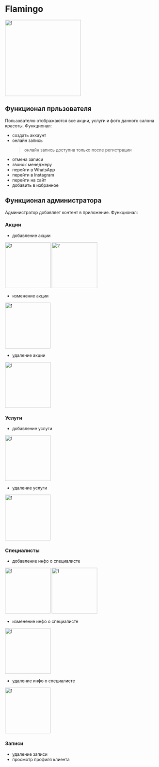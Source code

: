 # Flamingo 

<img src="https://github.com/Karpezhnikov/iOSProject/blob/master/ScreenShot/Launch.png" alt="1" width="250"/>

## Функционал прльзователя
Пользователю отображаются все акции, услуги и фото данного салона красоты. Функционал:
* создать аккаунт 
* онлайн запись
  > онлайн запись доступна только после регистрации
* отмена записи 
* звонок менеджеру 
* перейти в WhatsApp
* перейти в Instagram
* перейти на сайт 
* добавить в избранное 
 
## Функционал администратора 
Администратор добавляет контент в приложение. Функционал:
### Акции 
  * добавление акции 
  
  <img src="https://github.com/Karpezhnikov/iOSProject/blob/master/ScreenShot/DiscontAdd.png" alt="1" width="150"/>   <img src="https://github.com/Karpezhnikov/iOSProject/blob/master/ScreenShot/DiscontAddView.png" alt="2" width="150"/>
  
  * изменение акции 
  
  <img src="https://github.com/Karpezhnikov/iOSProject/blob/master/ScreenShot/DiscontUpdate.png" alt="1" width="150"/>
  
  * удаление акции 
  
  <img src="https://github.com/Karpezhnikov/iOSProject/blob/master/ScreenShot/DiscontDelete.png" alt="1" width="150"/>
  
### Услуги 
  * добавление услуги 
  
  <img src="https://github.com/Karpezhnikov/iOSProject/blob/master/ScreenShot/ServiceAdd.png" alt="1" width="150"/>
  
  * удаление услуги
  
  <img src="https://github.com/Karpezhnikov/iOSProject/blob/master/ScreenShot/ServiceDelete.png" alt="1" width="150"/>
  
### Специалисты 
  * добавление инфо о специалисте 
  
  <img src="https://github.com/Karpezhnikov/iOSProject/blob/master/ScreenShot/MasterAdd.png" alt="1" width="150"/>   <img src="https://github.com/Karpezhnikov/iOSProject/blob/master/ScreenShot/MasterAddView.png" alt="1" width="150"/>
  
  * изменение инфо о специалисте 
  
  <img src="https://github.com/Karpezhnikov/iOSProject/blob/master/ScreenShot/MasterUpdate.png" alt="1" width="150"/>
  
  * удаление инфо о специалисте 
  
  <img src="https://github.com/Karpezhnikov/iOSProject/blob/master/ScreenShot/MasterDelete.png" alt="1" width="150"/>
  
### Записи 
  * удаление записи
  * просмотр профиля клиента
